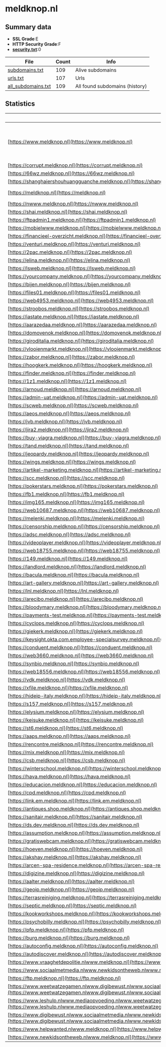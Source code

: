 

# meldknop.nl
## Summary data


 - **SSL Grade**:E
 - **HTTP Security Grade**:F
 - **[security.txt](https://www.digitaleoverheid.nl/nieuws/standaard-security-txt-nu-verplicht-voor-overheid/)**:0


| File       | Count | Info |
|------------|-------|------|
|[subdomains.txt](/data/meldknop.nl/subdomains.txt)|109|Alive subdomains|
|[urls.txt](/data/meldknop.nl/urls.txt)|107|Urls|
|[all_subdomains.txt](/data/meldknop.nl/all_subdomains.txt)|109|All found subdomains (history)|


## Statistics


| Url | SSL | HTTP | Server | Cookie | HSTS | CORS | CTO | CSP | XFO | XXP | RP |FP| Tech |Title |
|--------|-------|-------|------|------|------|------|------|------|------|------|------|------|------|------|
|[https://www.meldknop.nl](https://www.meldknop.nl)| **A+**| **A**|nginx| |:white_check_mark: | | | | :white_check_mark: | :white_check_mark: | :white_check_mark: | |HSTS MySQL Nginx PHP WordPress Yoast SEO:22.6|Meldknop.nl - Ie...|
|[https://corrupt.meldknop.nl](https://corrupt.meldknop.nl)| **F**| **F**|nginx| | | | | | | | :white_check_mark: | |Nginx||
|[https://66wz.meldknop.nl](https://66wz.meldknop.nl)| **F**| **F**|nginx| | | | | | | | :white_check_mark: | |Nginx||
|[https://shanghaiershouhuangguanche.meldknop.nl](https://shanghaiershouhuangguanche.meldknop.nl)| **F**| **F**|nginx| | | | | | | | :white_check_mark: | |Nginx||
|[https://meldknop.nl](https://meldknop.nl)| **A+**| **A**|nginx| |:white_check_mark: | | | | :white_check_mark: | :white_check_mark: | :white_check_mark: | |HSTS Nginx||
|[https://nwww.meldknop.nl](https://nwww.meldknop.nl)| **F**| **F**|nginx| | | | | | | | :white_check_mark: | |Nginx||
|[https://shai.meldknop.nl](https://shai.meldknop.nl)| **F**| **F**|nginx| | | | | | | | :white_check_mark: | |Nginx||
|[https://ftpadmin1.meldknop.nl](https://ftpadmin1.meldknop.nl)| **F**| **F**|nginx| | | | | | | | :white_check_mark: | |Nginx||
|[https://mobielwww.meldknop.nl](https://mobielwww.meldknop.nl)| **F**| **F**|nginx| | | | | | | | :white_check_mark: | |Nginx||
|[https://financieel-overzicht.meldknop.nl](https://financieel-overzicht.meldknop.nl)| | **F**|nginx| | | | | | | | :white_check_mark: | |Nginx||
|[https://venturi.meldknop.nl](https://venturi.meldknop.nl)| | **F**|nginx| | | | | | | | :white_check_mark: | |Nginx||
|[https://2pac.meldknop.nl](https://2pac.meldknop.nl)| | **F**|nginx| | | | | | | | :white_check_mark: | |Nginx||
|[https://elina.meldknop.nl](https://elina.meldknop.nl)| | **F**|nginx| | | | | | | | :white_check_mark: | |Nginx||
|[https://lsweb.meldknop.nl](https://lsweb.meldknop.nl)| | **F**|nginx| | | | | | | | :white_check_mark: | |Nginx||
|[https://yourcompany.meldknop.nl](https://yourcompany.meldknop.nl)| | **F**|nginx| | | | | | | | :white_check_mark: | |Nginx||
|[https://bijen.meldknop.nl](https://bijen.meldknop.nl)| | **F**|nginx| | | | | | | | :white_check_mark: | |Nginx||
|[https://files01.meldknop.nl](https://files01.meldknop.nl)| | **F**|nginx| | | | | | | | :white_check_mark: | |Nginx||
|[https://web4953.meldknop.nl](https://web4953.meldknop.nl)| | **F**|nginx| | | | | | | | :white_check_mark: | |Nginx||
|[https://stroobos.meldknop.nl](https://stroobos.meldknop.nl)| | **F**|nginx| | | | | | | | :white_check_mark: | |Nginx||
|[https://iastate.meldknop.nl](https://iastate.meldknop.nl)| | **F**|nginx| | | | | | | | :white_check_mark: | |Nginx||
|[https://aarazedaa.meldknop.nl](https://aarazedaa.meldknop.nl)| | **F**|nginx| | | | | | | | :white_check_mark: | |Nginx||
|[https://domovenok.meldknop.nl](https://domovenok.meldknop.nl)| | **F**|nginx| | | | | | | | :white_check_mark: | |Nginx||
|[https://giroditalia.meldknop.nl](https://giroditalia.meldknop.nl)| | **F**|nginx| | | | | | | | :white_check_mark: | |Nginx||
|[https://vlooienmarkt.meldknop.nl](https://vlooienmarkt.meldknop.nl)| | **F**|nginx| | | | | | | | :white_check_mark: | |Nginx||
|[https://zabor.meldknop.nl](https://zabor.meldknop.nl)| | **F**|nginx| | | | | | | | :white_check_mark: | |Nginx||
|[https://hoogkerk.meldknop.nl](https://hoogkerk.meldknop.nl)| | **F**|nginx| | | | | | | | :white_check_mark: | |Nginx||
|[https://finder.meldknop.nl](https://finder.meldknop.nl)| | **F**|nginx| | | | | | | | :white_check_mark: | |Nginx||
|[https://1z1.meldknop.nl](https://1z1.meldknop.nl)| | **F**|nginx| | | | | | | | :white_check_mark: | |Nginx||
|[https://arnoud.meldknop.nl](https://arnoud.meldknop.nl)| | **F**|nginx| | | | | | | | :white_check_mark: | |Nginx||
|[https://admin-uat.meldknop.nl](https://admin-uat.meldknop.nl)| | **F**|nginx| | | | | | | | :white_check_mark: | |Nginx||
|[https://scweb.meldknop.nl](https://scweb.meldknop.nl)| | **F**|nginx| | | | | | | | :white_check_mark: | |Nginx||
|[https://aeos.meldknop.nl](https://aeos.meldknop.nl)| | **F**|nginx| | | | | | | | :white_check_mark: | |Nginx||
|[https://jvb.meldknop.nl](https://jvb.meldknop.nl)| | **F**|nginx| | | | | | | | :white_check_mark: | |Nginx||
|[https://jira2.meldknop.nl](https://jira2.meldknop.nl)| | **F**|nginx| | | | | | | | :white_check_mark: | |Nginx||
|[https://buy-viagra.meldknop.nl](https://buy-viagra.meldknop.nl)| | **F**|nginx| | | | | | | | :white_check_mark: | |Nginx||
|[https://tand.meldknop.nl](https://tand.meldknop.nl)| | **F**|nginx| | | | | | | | :white_check_mark: | |Nginx||
|[https://jeopardy.meldknop.nl](https://jeopardy.meldknop.nl)| | **F**|nginx| | | | | | | | :white_check_mark: | |Nginx||
|[https://wings.meldknop.nl](https://wings.meldknop.nl)| | **F**|nginx| | | | | | | | :white_check_mark: | |Nginx||
|[https://artikel-marketing.meldknop.nl](https://artikel-marketing.meldknop.nl)| | **F**|nginx| | | | | | | | :white_check_mark: | |Nginx||
|[https://scc.meldknop.nl](https://scc.meldknop.nl)| | **F**|nginx| | | | | | | | :white_check_mark: | |Nginx||
|[https://pokerstars.meldknop.nl](https://pokerstars.meldknop.nl)| | **F**|nginx| | | | | | | | :white_check_mark: | |Nginx||
|[https://fb1.meldknop.nl](https://fb1.meldknop.nl)| | **F**|nginx| | | | | | | | :white_check_mark: | |Nginx||
|[https://img165.meldknop.nl](https://img165.meldknop.nl)| | **F**|nginx| | | | | | | | :white_check_mark: | |Nginx||
|[https://web10687.meldknop.nl](https://web10687.meldknop.nl)| | **F**|nginx| | | | | | | | :white_check_mark: | |Nginx||
|[https://melenki.meldknop.nl](https://melenki.meldknop.nl)| | **F**|nginx| | | | | | | | :white_check_mark: | |Nginx||
|[https://censorship.meldknop.nl](https://censorship.meldknop.nl)| | **F**|nginx| | | | | | | | :white_check_mark: | |Nginx||
|[https://adsc.meldknop.nl](https://adsc.meldknop.nl)| | **F**|nginx| | | | | | | | :white_check_mark: | |Nginx||
|[https://videoplayer.meldknop.nl](https://videoplayer.meldknop.nl)| | **F**|nginx| | | | | | | | :white_check_mark: | |Nginx||
|[https://web18755.meldknop.nl](https://web18755.meldknop.nl)| | **F**|nginx| | | | | | | | :white_check_mark: | |Nginx||
|[https://149.meldknop.nl](https://149.meldknop.nl)| | **F**|nginx| | | | | | | | :white_check_mark: | |Nginx||
|[https://landlord.meldknop.nl](https://landlord.meldknop.nl)| | **F**|nginx| | | | | | | | :white_check_mark: | |Nginx||
|[https://bacula.meldknop.nl](https://bacula.meldknop.nl)| | **F**|nginx| | | | | | | | :white_check_mark: | |Nginx||
|[https://art-gallery.meldknop.nl](https://art-gallery.meldknop.nl)| | **F**|nginx| | | | | | | | :white_check_mark: | |Nginx||
|[https://lnl.meldknop.nl](https://lnl.meldknop.nl)| | **F**|nginx| | | | | | | | :white_check_mark: | |Nginx||
|[https://arecibo.meldknop.nl](https://arecibo.meldknop.nl)| | **F**|nginx| | | | | | | | :white_check_mark: | |Nginx||
|[https://bloodymary.meldknop.nl](https://bloodymary.meldknop.nl)| | **F**|nginx| | | | | | | | :white_check_mark: | |Nginx||
|[https://payments-test.meldknop.nl](https://payments-test.meldknop.nl)| | **F**|nginx| | | | | | | | :white_check_mark: | |Nginx||
|[https://cyclops.meldknop.nl](https://cyclops.meldknop.nl)| | **F**|nginx| | | | | | | | :white_check_mark: | |Nginx||
|[https://giekerk.meldknop.nl](https://giekerk.meldknop.nl)| | **F**|nginx| | | | | | | | :white_check_mark: | |Nginx||
|[https://keysight.okta.com.employee-specialsurvey.meldknop.nl](https://keysight.okta.com.employee-specialsurvey.meldknop.nl)| | **F**|nginx| | | | | | | | :white_check_mark: | |Nginx||
|[https://conduent.meldknop.nl](https://conduent.meldknop.nl)| | **F**|nginx| | | | | | | | :white_check_mark: | |Nginx||
|[https://web3660.meldknop.nl](https://web3660.meldknop.nl)| | **F**|nginx| | | | | | | | :white_check_mark: | |Nginx||
|[https://synbio.meldknop.nl](https://synbio.meldknop.nl)| | **F**|nginx| | | | | | | | :white_check_mark: | |Nginx||
|[https://web18556.meldknop.nl](https://web18556.meldknop.nl)| | **F**|nginx| | | | | | | | :white_check_mark: | |Nginx||
|[https://vdk.meldknop.nl](https://vdk.meldknop.nl)| | **F**|nginx| | | | | | | | :white_check_mark: | |Nginx||
|[https://xfile.meldknop.nl](https://xfile.meldknop.nl)| | **F**|nginx| | | | | | | | :white_check_mark: | |Nginx||
|[https://hideip-italy.meldknop.nl](https://hideip-italy.meldknop.nl)| | **F**|nginx| | | | | | | | :white_check_mark: | |Nginx||
|[https://s157.meldknop.nl](https://s157.meldknop.nl)| | **F**|nginx| | | | | | | | :white_check_mark: | |Nginx||
|[https://elysium.meldknop.nl](https://elysium.meldknop.nl)| | **F**|nginx| | | | | | | | :white_check_mark: | |Nginx||
|[https://keisuke.meldknop.nl](https://keisuke.meldknop.nl)| | **F**|nginx| | | | | | | | :white_check_mark: | |Nginx||
|[https://st6.meldknop.nl](https://st6.meldknop.nl)| | **F**|nginx| | | | | | | | :white_check_mark: | |Nginx||
|[https://aaps.meldknop.nl](https://aaps.meldknop.nl)| | **F**|nginx| | | | | | | | :white_check_mark: | |Nginx||
|[https://rencontre.meldknop.nl](https://rencontre.meldknop.nl)| | **F**|nginx| | | | | | | | :white_check_mark: | |Nginx||
|[https://mix.meldknop.nl](https://mix.meldknop.nl)| | **F**|nginx| | | | | | | | :white_check_mark: | |Nginx||
|[https://csb.meldknop.nl](https://csb.meldknop.nl)| | **F**|nginx| | | | | | | | :white_check_mark: | |Nginx||
|[https://winterschool.meldknop.nl](https://winterschool.meldknop.nl)| | **F**|nginx| | | | | | | | :white_check_mark: | |Nginx||
|[https://hava.meldknop.nl](https://hava.meldknop.nl)| | **F**|nginx| | | | | | | | :white_check_mark: | |Nginx||
|[https://educacion.meldknop.nl](https://educacion.meldknop.nl)| | **F**|nginx| | | | | | | | :white_check_mark: | |Nginx||
|[https://cpd.meldknop.nl](https://cpd.meldknop.nl)| | **F**|nginx| | | | | | | | :white_check_mark: | |Nginx||
|[https://link.em.meldknop.nl](https://link.em.meldknop.nl)| | **F**|nginx| | | | | | | | :white_check_mark: | |Nginx||
|[https://antiques.shop.meldknop.nl](https://antiques.shop.meldknop.nl)| | **F**|nginx| | | | | | | | :white_check_mark: | |Nginx||
|[https://sanitair.meldknop.nl](https://sanitair.meldknop.nl)| | **F**|nginx| | | | | | | | :white_check_mark: | |Nginx||
|[https://ds.dev.meldknop.nl](https://ds.dev.meldknop.nl)| | **F**|nginx| | | | | | | | :white_check_mark: | |Nginx||
|[https://assumption.meldknop.nl](https://assumption.meldknop.nl)| | **F**|nginx| | | | | | | | :white_check_mark: | |Nginx||
|[https://gratiswebcam.meldknop.nl](https://gratiswebcam.meldknop.nl)| | **F**|nginx| | | | | | | | :white_check_mark: | |Nginx||
|[https://hoeven.meldknop.nl](https://hoeven.meldknop.nl)| | **F**|nginx| | | | | | | | :white_check_mark: | |Nginx||
|[https://akshay.meldknop.nl](https://akshay.meldknop.nl)| | **F**|nginx| | | | | | | | :white_check_mark: | |Nginx||
|[https://arcen-spa-residence.meldknop.nl](https://arcen-spa-residence.meldknop.nl)| | **F**|nginx| | | | | | | | :white_check_mark: | |Nginx||
|[https://digizine.meldknop.nl](https://digizine.meldknop.nl)| | **F**|nginx| | | | | | | | :white_check_mark: | |Nginx||
|[https://aalter.meldknop.nl](https://aalter.meldknop.nl)| | **F**|nginx| | | | | | | | :white_check_mark: | |Nginx||
|[https://geoip.meldknop.nl](https://geoip.meldknop.nl)| | **F**|nginx| | | | | | | | :white_check_mark: | |Nginx||
|[https://terrasreiniging.meldknop.nl](https://terrasreiniging.meldknop.nl)| | **F**|nginx| | | | | | | | :white_check_mark: | |Nginx||
|[https://septic.meldknop.nl](https://septic.meldknop.nl)| | **F**|nginx| | | | | | | | :white_check_mark: | |Nginx||
|[https://kookworkshops.meldknop.nl](https://kookworkshops.meldknop.nl)| | **F**|nginx| | | | | | | | :white_check_mark: | |Nginx||
|[https://psychobilly.meldknop.nl](https://psychobilly.meldknop.nl)| | **F**|nginx| | | | | | | | :white_check_mark: | |Nginx||
|[https://pfp.meldknop.nl](https://pfp.meldknop.nl)| | **F**|nginx| | | | | | | | :white_check_mark: | |Nginx||
|[https://burg.meldknop.nl](https://burg.meldknop.nl)| | **F**|nginx| | | | | | | | :white_check_mark: | |Nginx||
|[https://autoconfig.meldknop.nl](https://autoconfig.meldknop.nl)| | **E**|| | | | | | | | :white_check_mark: | |||
|[https://autodiscover.meldknop.nl](https://autodiscover.meldknop.nl)| | **E**|| | | | | | | | :white_check_mark: | |||
|[https://www.vraaghetdepolitie.nlwww.meldknop.nl](https://www.vraaghetdepolitie.nlwww.meldknop.nl)| | **F**|nginx| | | | | | | | :white_check_mark: | |Nginx||
|[https://www.sociaalmetmedia.nlwww.newkidsontheweb.nlwww.meldknop.nl](https://www.sociaalmetmedia.nlwww.newkidsontheweb.nlwww.meldknop.nl)| | **F**|nginx| | | | | | | | :white_check_mark: | |Nginx||
|[https://ftp.meldknop.nl](https://ftp.meldknop.nl)| | **F**|nginx| | | | | | | | :white_check_mark: | |Nginx||
|[https://www.weetwatzegamen.nlwww.digibewust.nlwww.sociaalmetmedia.nlwww.newkidsontheweb.nlwww.meldknop.nl](https://www.weetwatzegamen.nlwww.digibewust.nlwww.sociaalmetmedia.nlwww.newkidsontheweb.nlwww.meldknop.nl)| | **F**|nginx| | | | | | | | :white_check_mark: | |Nginx||
|[https://www.leshulp.nlwww.mediaopvoeding.nlwww.weetwatzegamen.nlwww.digibewust.nlwww.sociaalmetmedia.nlwww.newkidsontheweb.nlwww.meldknop.nl](https://www.leshulp.nlwww.mediaopvoeding.nlwww.weetwatzegamen.nlwww.digibewust.nlwww.sociaalmetmedia.nlwww.newkidsontheweb.nlwww.meldknop.nl)| | **F**|nginx| | | | | | | | :white_check_mark: | |Nginx||
|[https://www.digibewust.nlwww.sociaalmetmedia.nlwww.newkidsontheweb.nlwww.meldknop.nl](https://www.digibewust.nlwww.sociaalmetmedia.nlwww.newkidsontheweb.nlwww.meldknop.nl)| | **F**|nginx| | | | | | | | :white_check_mark: | |Nginx||
|[https://www.helpwanted.nlwww.meldknop.nl](https://www.helpwanted.nlwww.meldknop.nl)| | **F**|nginx| | | | | | | | :white_check_mark: | |Nginx||
|[https://www.newkidsontheweb.nlwww.meldknop.nl](https://www.newkidsontheweb.nlwww.meldknop.nl)| | **F**|nginx| | | | | | | | :white_check_mark: | |Nginx||

